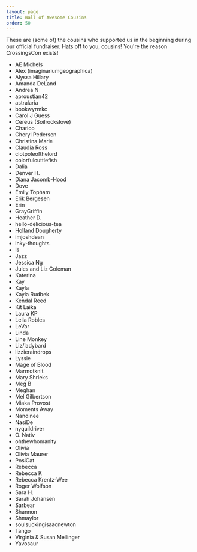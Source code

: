 ```yaml
---
layout: page
title: Wall of Awesome Cousins
order: 50
---
```


These are (some of) the cousins who supported us in the beginning during our official fundraiser. Hats off to you, cousins! You're the reason CrossingsCon exists!

- AE Michels
- Alex (imaginariumgeographica)
- Alyssa Hillary
- Amanda DeLand
- Andrea N
- aproustian42
- astralaria
- bookwyrmkc
- Carol J Guess
- Cereus (Soilrockslove)
- Charico
- Cheryl Pedersen
- Christina Marie
- Claudia Ross
- clotpoleofthelord
- colorfulcuttlefish
- Dalia
- Denver H.
- Diana Jacomb-Hood
- Dove
- Emily Topham
- Erik Bergesen
- Erin
- GrayGriffin
- Heather D.
- hello-delicious-tea
- Holland Dougherty
- imjoshdean
- inky-thoughts
- Is
- Jazz
- Jessica Ng
- Jules and Liz Coleman
- Katerina
- Kay
- Kayla
- Kayla Rudbek
- Kendal Reed
- Kit Laika
- Laura KP
- Leila Robles
- LeVar
- Linda
- Line Monkey
- Liz/ladybard
- lizzieraindrops
- Lyssie
- Mage of Blood
- Marmotknit
- Mary Shrieks
- Meg B
- Meghan
- Mel Gilbertson
- Miaka Provost
- Moments Away
- Nandinee
- NasiDe
- nyquildriver
- O. Nativ
- ohthewhomanity
- Olivia
- Olivia Maurer
- PosiCat
- Rebecca
- Rebecca K
- Rebecca Krentz-Wee
- Roger Wolfson
- Sara H.
- Sarah Johansen
- Sarbear
- Shannon
- Shmaylor
- soulsuckingisaacnewton
- Tango
- Virginia & Susan Mellinger
- Yavosaur
